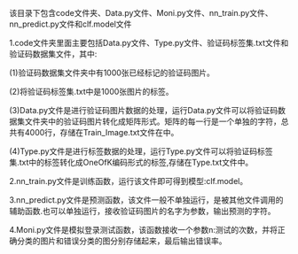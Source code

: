 该目录下包含code文件夹、Data.py文件、Moni.py文件、nn_train.py文件、nn_predict.py文件和clf.model文件

1.code文件夹里面主要包括Data.py文件、Type.py文件、验证码标签集.txt文件和验证码数据集文件，其中:

(1)验证码数据集文件夹中有1000张已经标记的验证码图片。

(2)将验证码标签集.txt中是1000张图片的标签。

(3)Data.py文件是进行验证码图片数据的处理，运行Data.py文件可以将验证码数据集文件夹中的验证码图片转化成矩阵形式。矩阵的每一行是一个单独的字符，总共有4000行，存储在Train_Image.txt文件在中。

(4)Type.py文件是进行标签数据的处理，运行Type.py文件可以将验证码标签集.txt中的标签转化成OneOfK编码形式的标签,存储在Type.txt文件中。

2.nn_train.py文件是训练函数，运行该文件即可得到模型:clf.model。

3.nn_predict.py文件是预测函数，该文件一般不单独运行，是被其他文件调用的辅助函数.也可以单独运行，接收验证码图片的名字为参数，输出预测的字符。

4.Moni.py文件是模拟登录测试函数，该函数接收一个参数n:测试的次数，并将正确分类的图片和错误分类的图分别存储起来，最后输出错误率。
